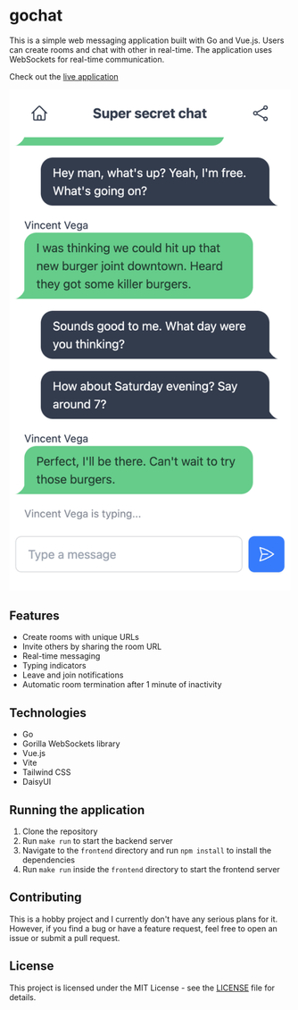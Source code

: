 # gochat

This is a simple web messaging application built with Go and Vue.js. Users can create rooms and chat with other in real-time. The application uses WebSockets for real-time communication.

Check out the [live application](https://chat.olzhasar.com/)

![Screenshot](assets/screenshot.png)

## Features
- Create rooms with unique URLs
- Invite others by sharing the room URL
- Real-time messaging
- Typing indicators
- Leave and join notifications
- Automatic room termination after 1 minute of inactivity

## Technologies
- Go
- Gorilla WebSockets library
- Vue.js
- Vite
- Tailwind CSS
- DaisyUI

## Running the application
1. Clone the repository
2. Run `make run` to start the backend server
3. Navigate to the `frontend` directory and run `npm install` to install the dependencies
4. Run `make run` inside the `frontend` directory to start the frontend server

## Contributing
This is a hobby project and I currently don't have any serious plans for it. However, if you find a bug or have a feature request, feel free to open an issue or submit a pull request.

## License
This project is licensed under the MIT License - see the [LICENSE](LICENSE) file for details.
